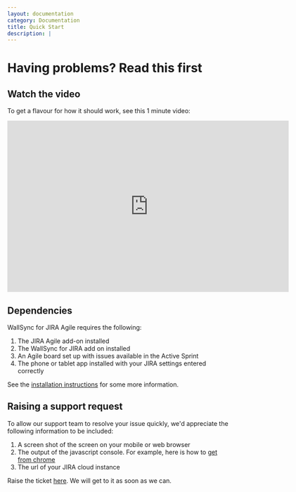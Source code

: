 ```yaml
---
layout: documentation
category: Documentation
title: Quick Start
description: |
---
```


Having problems?  Read this first
====================

Watch the video
----------

To get a flavour for how it should work, see this 1 minute video:

<iframe width="640" height="390" src="https://www.youtube.com/embed/WBNiaDbVRyk?rel=0" frameborder="0" allowfullscreen></iframe>

Dependencies
------------

WallSync for JIRA Agile requires the following:

 1. The JIRA Agile add-on installed
 2. The WallSync for JIRA add on installed
 3. An Agile board set up with issues available in the Active Sprint
 4. The phone or tablet app installed with your JIRA settings entered correctly

See the [installation instructions](../documentation/installation) for some more information.


Raising a support request
-------------------

To allow our support team to resolve your issue quickly, we'd appreciate the following information to be included:

 1. A screen shot of the screen on your mobile or web browser
 2. The output of the javascript console.  For example, here is how to [get from chrome](../documentation/chrome-console)
 3. The url of your JIRA cloud instance

Raise the ticket [here](https://startflowing.zendesk.com/tickets/new#).  We will get to it as soon as we can.



